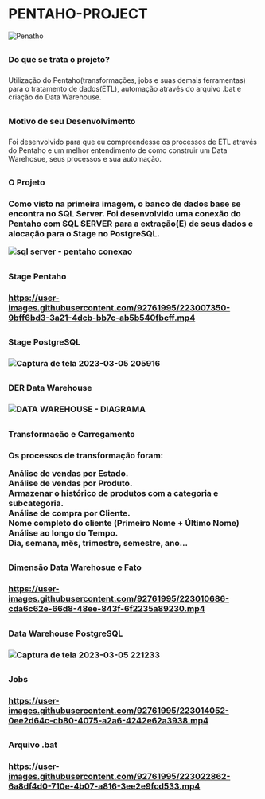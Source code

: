 # PENTAHO-PROJECT

![Penatho](https://user-images.githubusercontent.com/92761995/222937918-cf93b38d-afa2-42ca-8685-b751c4b3cca8.jpg)

## <h3>Do que se trata o projeto?<h3/>

<p>Utilização do Pentaho(transformações, jobs e suas demais ferramentas) para o tratamento de dados(ETL), automação através do arquivo .bat e criação do Data Warehouse.<p/>

## <h3>Motivo de seu Desenvolvimento<h3/>

<p>Foi desenvolvido para que eu compreendesse os processos de ETL através do Pentaho e um melhor entendimento de como construir um Data Warehosue, seus processos
e sua automação.<p/> 

##

<h3>O Projeto<h3/>

<p>Como visto na primeira imagem, o banco de dados base se encontra no SQL Server.
Foi desenvolvido uma conexão do Pentaho com SQL SERVER para a extração(E) de seus dados e alocação para o Stage no PostgreSQL.
<p/>

![sql server - pentaho conexao](https://user-images.githubusercontent.com/92761995/222993294-8f1e3c2d-7b8a-44af-b08d-59574bc93bc0.png)

##

<h3>Stage Pentaho<h3/>

https://user-images.githubusercontent.com/92761995/223007350-9bff6bd3-3a21-4dcb-bb7c-ab5b540fbcff.mp4

##

<h3>Stage PostgreSQL<h3/>
 
![Captura de tela 2023-03-05 205916](https://user-images.githubusercontent.com/92761995/222993582-49c52df7-38e8-428b-be78-aedf36965615.png)

##
  
<h3>DER Data Warehouse<h3/>

![DATA WAREHOUSE - DIAGRAMA](https://user-images.githubusercontent.com/92761995/222993007-eb79e4f5-1aa7-4c1d-bb8c-e28ed8e21a89.png)

##
  
<h3>Transformação e Carregamento<h3/>

Os processos de transformação foram: 
  
Análise de vendas por Estado. <br/>
Análise de vendas por Produto. <br/>
Armazenar o histórico de produtos com a categoria e subcategoria. <br/>
Análise de compra por Cliente. <br/>
Nome completo do cliente (Primeiro Nome + Último Nome) <br/>
Análise ao longo do Tempo. <br/>
Dia, semana, mês, trimestre, semestre, ano... <br/>

##

<h3>Dimensão Data Warehosue e Fato<h3/>

https://user-images.githubusercontent.com/92761995/223010686-cda6c62e-66d8-48ee-843f-6f2235a89230.mp4
  
##  
 
<h3>Data Warehouse PostgreSQL<h3/>

![Captura de tela 2023-03-05 221233](https://user-images.githubusercontent.com/92761995/222998171-863d89d7-e494-4035-8b9e-644edcb61a0d.png)

## 

<h3>Jobs<h3/>

https://user-images.githubusercontent.com/92761995/223014052-0ee2d64c-cb80-4075-a2a6-4242e62a3938.mp4


## 

<h3>Arquivo .bat<h3/>

https://user-images.githubusercontent.com/92761995/223022862-6a8df4d0-710e-4b07-a816-3ee2e9fcd533.mp4

## 
